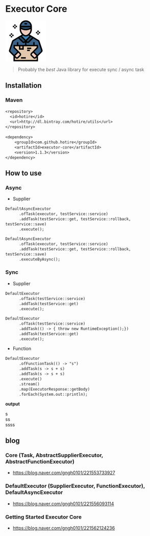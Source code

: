 # Executor Core

![delivery](/doc/delivery.png)

> Probably the *best* Java library for execute sync / async task


## Installation

### Maven

```
<repository>
  <id>hotire</id>
  <url>http://dl.bintray.com/hotire/utils</url>
</repository>

<dependency>
    <groupId>com.github.hotire</groupId>
    <artifactId>executor-core</artifactId>
    <version>1.1.3</version>
</dependency>

```

## How to use

### Async 

- Supplier

```
DefaultAsyncExecutor
      .ofTask(executor, testService::service)
      .addTask(testService::get, testService::rollback, testService::save)
      .execute();
```

```
DefaultAsyncExecutor
      .ofTask(executor, testService::service)
      .addTask(testService::get, testService::rollback, testService::save)
      .executeByAsync();
```

### Sync

- Supplier

```
DefaultExecutor
      .ofTask(testService::service)
      .addTask(testService::get)
      .execute();
```

```
DefaultExecutor
      .ofTask(testService::service)
      .addTask(() -> { throw new RuntimeException();})
      .addTask(testService::get)
      .execute();
```

- Function

```
DefaultExecutor
      .ofFunctionTask(() -> "s")
      .addTask(s -> s + s)
      .addTask(s -> s + s)
      .execute()
      .stream()
      .map(ExecutorResponse::getBody)
      .forEach(System.out::println);
```
<b>output</b> <br/>

s <br/>
ss <br/>
ssss <br/>
  
  
## blog

### Core (Task, AbstractSupplierExecutor, AbstractFunctionExecutor)

- https://blog.naver.com/gngh0101/221553733927

### DefaultExecutor (SupplierExecutor, FunctionExecutor), DefaultAsyncExecutor

- https://blog.naver.com/gngh0101/221556093114

### Getting Started Executor Core

- https://blog.naver.com/gngh0101/221562124236
  
  